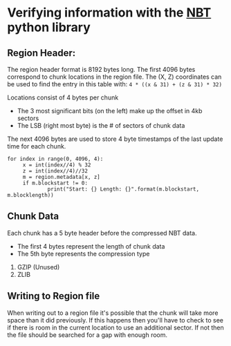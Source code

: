 # Verifying information with the [NBT](https://github.com/twoolie/NBT) python library

## Region Header:
The region header format is 8192 bytes long. The first 4096 bytes correspond to chunk locations in the region file. The (X, Z) coordinates can be used to find the entry in this table with: `4 * ((x & 31) + (z & 31) * 32)`

Locations consist of 4 bytes per chunk
- The 3 most significant bits (on the left) make up the offset in 4kb sectors
- The LSB (right most byte) is the # of sectors of chunk data

The next 4096 bytes are used to store 4 byte timestamps of the last update time for each chunk.

    for index in range(0, 4096, 4):
         x = int(index//4) % 32
         z = int(index//4)//32
         m = region.metadata[x, z]
         if m.blockstart != 0:
                 print("Start: {} Length: {}".format(m.blockstart, m.blocklength))

## Chunk Data
Each chunk has a 5 byte header before the compressed NBT data.
- The first 4 bytes represent the length of chunk data
- The 5th byte represents the compression type

1. GZIP (Unused)
2. ZLIB

## Writing to Region file
When writing out to a region file it's possible that the chunk will take more space than it did previously. If this happens then you'll have to check to see if there is room in the current location to use an additional sector. If not then the file should be searched for a gap with enough room.